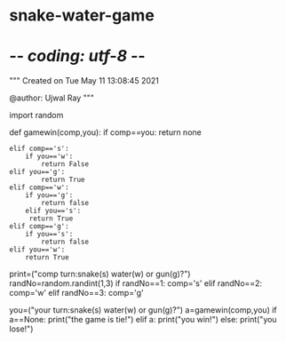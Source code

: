 # snake-water-game

# -*- coding: utf-8 -*-
"""
Created on Tue May 11 13:08:45 2021

@author: Ujwal Ray
"""

import random

def gamewin(comp,you):
    if comp==you:
        return none
       
    elif comp=='s':
        if you=='w':
            return False
    elif you=='g':  
            return True
    elif comp=='w':
        if you=='g':
            return false
        elif you=='s':
         return True
    elif comp=='g':
        if you=='s':
            return false
    elif you=='w':
        return True
                
print=("comp turn:snake(s) water(w) or gun(g)?")
randNo=random.randint(1,3)
if randNo==1:
    comp='s'
elif randNo==2:
    comp='w'
elif randNo==3:
    comp='g'
            
        

you=("your turn:snake(s) water(w) or gun(g)?")
a=gamewin(comp,you)
if a==None:
    print("the game is tie!")
elif a:
    print("you win!")
else:
    print("you lose!")
    

    



